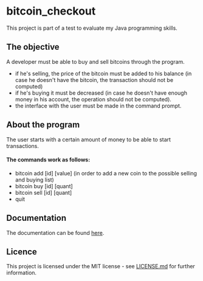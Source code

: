 # bitcoin_checkout

This project is part of a test to evaluate my Java programming skills.

## The objective
A developer must be able to buy and sell bitcoins through the program.
- if he's selling, the price of the bitcoin must be added to his balance (in case he doesn't have the bitcoin, the transaction should not be computed)
- if he's buying it must be decreased (in case he doesn't have enough money in his account, the operation should not be computed).
- the interface with the user must be made in the command prompt.

## About the program
The user starts with a certain amount of money to be able to start transactions.
#### The commands work as follows:
- bitcoin add [id] [value] (in order to add a new coin to the possible selling and buying list)
- bitcoin buy [id] [quant]
- bitcoin sell [id] [quant]
- quit

## Documentation
The documentation can be found [here](/dist/javadoc/index.html).

## Licence
This project is licensed under the MIT license - see [LICENSE.md](/LICENSE) for further information.
